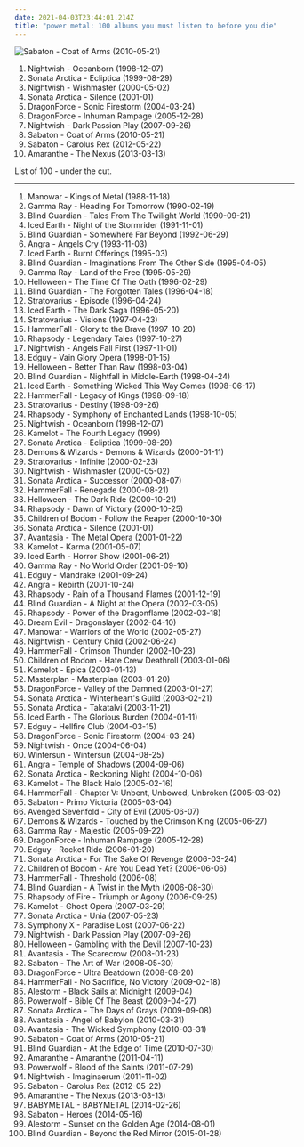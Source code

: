 ```yaml
---
date: 2021-04-03T23:44:01.214Z
title: "power metal: 100 albums you must listen to before you die"
---
```

![Sabaton - Coat of Arms (2010-05-21)](https://img.discogs.com/7-kMUmFdSyBS3gp0q5PgjHxrukA=/fit-in/310x300/filters:strip_icc():format(jpeg):mode_rgb():quality(90)/discogs-images/R-6408030-1418487180-9766.jpeg.jpg "Sabaton - Coat of Arms (2010-05-21)")
<ol class="albums">
<li data-cover="http://coverartarchive.org/release/d535c793-73d7-359b-aeee-02b1f6d8ce8c/8141601849-500.jpg" data-tags="symphonic metal" role="button">Nightwish - Oceanborn (1998-12-07)</li>
<li data-cover="https://img.discogs.com/CaR0hAGxYwdPJprJhqkSijrOI4M=/fit-in/600x600/filters:strip_icc():format(jpeg):mode_rgb():quality(90)/discogs-images/R-9148979-1475657931-8185.jpeg.jpg" data-tags="power metal" role="button">Sonata Arctica - Ecliptica (1999-08-29)</li>
<li data-cover="https://img.discogs.com/bXk7E9h7DDb3vphd0BUBFNRGC24=/fit-in/600x521/filters:strip_icc():format(jpeg):mode_rgb():quality(90)/discogs-images/R-7707906-1447158443-9571.jpeg.jpg" data-tags="symphonic metal" role="button">Nightwish - Wishmaster (2000-05-02)</li>
<li data-cover="https://img.discogs.com/NE8MbLeSqyI38QRActTLCnKZhgY=/fit-in/600x540/filters:strip_icc():format(jpeg):mode_rgb():quality(90)/discogs-images/R-4196283-1358239561-7690.jpeg.jpg" data-tags="power metal" role="button">Sonata Arctica - Silence (2001-01)</li>
<li data-cover="http://coverartarchive.org/release/9f34075b-ed8f-4582-bc65-29c8cd0dd662/13245906998-500.jpg" data-tags="power metal" role="button">DragonForce - Sonic Firestorm (2004-03-24)</li>
<li data-cover="http://coverartarchive.org/release/0c651f89-8875-411a-b9cf-176d3056d79d/4621307167-500.jpg" data-tags="power metal" role="button">DragonForce - Inhuman Rampage (2005-12-28)</li>
<li data-cover="http://coverartarchive.org/release/b3f9e375-2225-478b-b66f-2b100bedd56e/16333876658-500.jpg" data-tags="symphonic metal" role="button">Nightwish - Dark Passion Play (2007-09-26)</li>
<li data-cover="https://img.discogs.com/7-kMUmFdSyBS3gp0q5PgjHxrukA=/fit-in/310x300/filters:strip_icc():format(jpeg):mode_rgb():quality(90)/discogs-images/R-6408030-1418487180-9766.jpeg.jpg" data-tags="power metal" role="button">Sabaton - Coat of Arms (2010-05-21)</li>
<li data-cover="http://coverartarchive.org/release/714ae6d3-196b-4c92-9825-797ddbb104af/12224155771-500.jpg" data-tags="power metal" role="button">Sabaton - Carolus Rex (2012-05-22)</li>
<li data-cover="http://coverartarchive.org/release/8b61a363-32eb-4ee3-8d6b-e7b87d17457a/10071317904-500.jpg" data-tags="power metal" role="button">Amaranthe - The Nexus (2013-03-13)</li>
</ol>
List of 100 - under the cut.
<!-- more -->

_________________

<ol class="albums">
<li data-cover="https://img.discogs.com/EdSZbcoz4dxDT6m3xqQQA2bXWmk=/fit-in/600x529/filters:strip_icc():format(jpeg):mode_rgb():quality(90)/discogs-images/R-1075050-1483092089-2650.jpeg.jpg" data-tags="heavy metal" role="button">
Manowar - Kings of Metal (1988-11-18)
</li>
<li data-cover="https://img.discogs.com/H7tCONZEF37aU5bk4T2kIMTNnbE=/fit-in/600x592/filters:strip_icc():format(jpeg):mode_rgb():quality(90)/discogs-images/R-11096505-1509797188-8988.jpeg.jpg" data-tags="power metal" role="button">
Gamma Ray - Heading For Tomorrow (1990-02-19)
</li>
<li data-cover="http://coverartarchive.org/release/ae908c04-9df5-4f10-8036-95c6733e2aa5/1280872808-500.jpg" data-tags="power metal" role="button">
Blind Guardian - Tales From The Twilight World (1990-09-21)
</li>
<li data-cover="http://coverartarchive.org/release/c31686ee-fa0c-3768-9339-09e913147253/1282237285-500.jpg" data-tags="power metal, heavy metal, thrash metal" role="button">
Iced Earth - Night of the Stormrider (1991-11-01)
</li>
<li data-cover="http://coverartarchive.org/release/99ea0a72-1d34-4172-95d9-36c8f305ab12/27527815932-500.jpg" data-tags="power metal" role="button">
Blind Guardian - Somewhere Far Beyond (1992-06-29)
</li>
<li data-cover="http://coverartarchive.org/release/050e7238-9751-4521-91b6-89c672eac590/6734728782-500.jpg" data-tags="power metal" role="button">
Angra - Angels Cry (1993-11-03)
</li>
<li data-cover="http://coverartarchive.org/release/8ed7f38a-8560-3b38-9929-e16a068ec713/7490434909-500.jpg" data-tags="power metal, heavy metal" role="button">
Iced Earth - Burnt Offerings (1995-03)
</li>
<li data-cover="http://coverartarchive.org/release/de0d36bc-fce4-4e93-afd1-08f9ebbdd775/6867304773-500.jpg" data-tags="power metal" role="button">
Blind Guardian - Imaginations From The Other Side (1995-04-05)
</li>
<li data-cover="http://coverartarchive.org/release/b77474b9-d4a5-4e54-9376-376be8f91e37/10070900174-500.jpg" data-tags="power metal" role="button">
Gamma Ray - Land of the Free (1995-05-29)
</li>
<li data-cover="https://img.discogs.com/vbdrkLzTvR2_GgbnxsKrDAbI91U=/fit-in/476x476/filters:strip_icc():format(jpeg):mode_rgb():quality(90)/discogs-images/R-4913814-1391351829-7493.jpeg.jpg" data-tags="power metal" role="button">
Helloween - The Time Of The Oath (1996-02-29)
</li>
<li data-cover="http://coverartarchive.org/release/e4a4e75b-18cf-3da8-92e8-6dc0be5a9918/7844681438-500.jpg" data-tags="power metal" role="button">
Blind Guardian - The Forgotten Tales (1996-04-18)
</li>
<li data-cover="https://img.discogs.com/RZxk4Mg5bJrQ2rkerRu2buGvPGs=/fit-in/500x452/filters:strip_icc():format(jpeg):mode_rgb():quality(90)/discogs-images/R-3335168-1326266974.jpeg.jpg" data-tags="power metal" role="button">
Stratovarius - Episode (1996-04-24)
</li>
<li data-cover="https://img.discogs.com/WeOpxeolCLMCOCFdIDxAM5TCnOk=/fit-in/600x516/filters:strip_icc():format(jpeg):mode_rgb():quality(90)/discogs-images/R-6092807-1446529825-4734.jpeg.jpg" data-tags="power metal" role="button">
Iced Earth - The Dark Saga (1996-05-20)
</li>
<li data-cover="https://img.discogs.com/9lJr_62oQ2YQN3J80Lq1L1Qitas=/fit-in/600x595/filters:strip_icc():format(jpeg):mode_rgb():quality(90)/discogs-images/R-5624976-1398299800-1407.jpeg.jpg" data-tags="power metal" role="button">
Stratovarius - Visions (1997-04-23)
</li>
<li data-cover="https://img.discogs.com/zgQnPXdX_1IGwYpZaGUJ-15VAUw=/fit-in/600x600/filters:strip_icc():format(jpeg):mode_rgb():quality(90)/discogs-images/R-6296588-1585598536-4340.jpeg.jpg" data-tags="power metal" role="button">
HammerFall - Glory to the Brave (1997-10-20)
</li>
<li data-cover="http://coverartarchive.org/release/b038ec56-cf0e-48fd-90fd-123144995d17/1290590793-500.jpg" data-tags="power metal, symphonic metal" role="button">
Rhapsody - Legendary Tales (1997-10-27)
</li>
<li data-cover="http://coverartarchive.org/release/2756c819-b6d7-3052-9ff8-8c05e65eb5df/8141541570-500.jpg" data-tags="symphonic metal" role="button">
Nightwish - Angels Fall First (1997-11-01)
</li>
<li data-cover="https://img.discogs.com/fQnwI0aU_V5W90p504QELel7gsQ=/fit-in/600x589/filters:strip_icc():format(jpeg):mode_rgb():quality(90)/discogs-images/R-614448-1328826638.jpeg.jpg" data-tags="power metal" role="button">
Edguy - Vain Glory Opera (1998-01-15)
</li>
<li data-cover="https://img.discogs.com/67KhfobdL38psLKIIgP-HYS-fcI=/fit-in/600x524/filters:strip_icc():format(jpeg):mode_rgb():quality(90)/discogs-images/R-2417358-1482019010-1004.jpeg.jpg" data-tags="power metal" role="button">
Helloween - Better Than Raw (1998-03-04)
</li>
<li data-cover="http://coverartarchive.org/release/79a304b8-b5bc-4a61-82ac-6865cc67ee22/5453504019-500.jpg" data-tags="power metal" role="button">
Blind Guardian - Nightfall in Middle-Earth (1998-04-24)
</li>
<li data-cover="http://coverartarchive.org/release/a5c27001-6dba-31a8-9f71-d50d89b0348b/7450806557-500.jpg" data-tags="power metal, heavy metal" role="button">
Iced Earth - Something Wicked This Way Comes (1998-06-17)
</li>
<li data-cover="http://coverartarchive.org/release/f49c361e-fbac-4aac-b11d-a79dc7a8be73/1282074689-500.jpg" data-tags="power metal" role="button">
HammerFall - Legacy of Kings (1998-09-18)
</li>
<li data-cover="http://coverartarchive.org/release/3186a249-7d7a-495b-95c3-901877ed72c8/2137862723-500.jpg" data-tags="power metal" role="button">
Stratovarius - Destiny (1998-09-26)
</li>
<li data-cover="http://coverartarchive.org/release/2ca0fbda-903c-4b64-a37b-8b69d179b227/2498043559-500.jpg" data-tags="power metal, symphonic metal" role="button">
Rhapsody - Symphony of Enchanted Lands (1998-10-05)
</li>
<li data-cover="http://coverartarchive.org/release/d535c793-73d7-359b-aeee-02b1f6d8ce8c/8141601849-500.jpg" data-tags="symphonic metal" role="button">
Nightwish - Oceanborn (1998-12-07)
</li>
<li data-cover="https://img.discogs.com/gSg58eDMiqGerChL-r4SeRDPI9U=/fit-in/600x600/filters:strip_icc():format(jpeg):mode_rgb():quality(90)/discogs-images/R-12359483-1533657074-1211.jpeg.jpg" data-tags="power metal" role="button">
Kamelot - The Fourth Legacy (1999)
</li>
<li data-cover="https://img.discogs.com/CaR0hAGxYwdPJprJhqkSijrOI4M=/fit-in/600x600/filters:strip_icc():format(jpeg):mode_rgb():quality(90)/discogs-images/R-9148979-1475657931-8185.jpeg.jpg" data-tags="power metal" role="button">
Sonata Arctica - Ecliptica (1999-08-29)
</li>
<li data-cover="https://img.discogs.com/DUuhcvDX-7L4TO6vwxhwHY79VtQ=/fit-in/600x596/filters:strip_icc():format(jpeg):mode_rgb():quality(90)/discogs-images/R-14373443-1573229582-5890.jpeg.jpg" data-tags="power metal" role="button">
Demons & Wizards - Demons & Wizards (2000-01-11)
</li>
<li data-cover="http://coverartarchive.org/release/82550065-2f56-4a1c-8b2a-c0362d499c05/1121197212-500.jpg" data-tags="power metal" role="button">
Stratovarius - Infinite (2000-02-23)
</li>
<li data-cover="https://img.discogs.com/bXk7E9h7DDb3vphd0BUBFNRGC24=/fit-in/600x521/filters:strip_icc():format(jpeg):mode_rgb():quality(90)/discogs-images/R-7707906-1447158443-9571.jpeg.jpg" data-tags="symphonic metal" role="button">
Nightwish - Wishmaster (2000-05-02)
</li>
<li data-cover="http://coverartarchive.org/release/494fd0f7-5cb4-4e69-a1ad-f6df305e0ff6/8691948897-500.jpg" data-tags="power metal" role="button">
Sonata Arctica - Successor (2000-08-07)
</li>
<li data-cover="https://img.discogs.com/zgQnPXdX_1IGwYpZaGUJ-15VAUw=/fit-in/600x600/filters:strip_icc():format(jpeg):mode_rgb():quality(90)/discogs-images/R-6296588-1585598536-4340.jpeg.jpg" data-tags="power metal" role="button">
HammerFall - Renegade (2000-08-21)
</li>
<li data-cover="http://coverartarchive.org/release/351e5578-2bdd-452e-b4ba-b2d13518eeb1/6834755855-500.jpg" data-tags="power metal" role="button">
Helloween - The Dark Ride (2000-10-21)
</li>
<li data-cover="http://coverartarchive.org/release/bea18014-d2f3-3443-bb02-8d8184321775/7270873048-500.jpg" data-tags="power metal, symphonic metal" role="button">
Rhapsody - Dawn of Victory (2000-10-25)
</li>
<li data-cover="https://img.discogs.com/Iuh_3hhVbLW2FRcA4SxICKl_OzA=/fit-in/600x600/filters:strip_icc():format(jpeg):mode_rgb():quality(90)/discogs-images/R-2962012-1310060734.jpeg.jpg" data-tags="melodic death metal" role="button">
Children of Bodom - Follow the Reaper (2000-10-30)
</li>
<li data-cover="https://img.discogs.com/NE8MbLeSqyI38QRActTLCnKZhgY=/fit-in/600x540/filters:strip_icc():format(jpeg):mode_rgb():quality(90)/discogs-images/R-4196283-1358239561-7690.jpeg.jpg" data-tags="power metal" role="button">
Sonata Arctica - Silence (2001-01)
</li>
<li data-cover="http://coverartarchive.org/release/1e787755-4982-49f6-8e35-cbb7656c1116/17513910022-500.jpg" data-tags="power metal, symphonic metal" role="button">
Avantasia - The Metal Opera (2001-01-22)
</li>
<li data-cover="http://coverartarchive.org/release/dcaa1f02-3bad-4337-be7e-c769fd9df9e7/1287074936-500.jpg" data-tags="power metal" role="button">
Kamelot - Karma (2001-05-07)
</li>
<li data-cover="https://img.discogs.com/WeOpxeolCLMCOCFdIDxAM5TCnOk=/fit-in/600x516/filters:strip_icc():format(jpeg):mode_rgb():quality(90)/discogs-images/R-6092807-1446529825-4734.jpeg.jpg" data-tags="power metal" role="button">
Iced Earth - Horror Show (2001-06-21)
</li>
<li data-cover="http://coverartarchive.org/release/0ae31164-0811-48b4-85a3-5763dcf8493c/25711256662-500.jpg" data-tags="power metal" role="button">
Gamma Ray - No World Order (2001-09-10)
</li>
<li data-cover="https://img.discogs.com/fQnwI0aU_V5W90p504QELel7gsQ=/fit-in/600x589/filters:strip_icc():format(jpeg):mode_rgb():quality(90)/discogs-images/R-614448-1328826638.jpeg.jpg" data-tags="power metal" role="button">
Edguy - Mandrake (2001-09-24)
</li>
<li data-cover="http://coverartarchive.org/release/0ba73082-04fe-3bf4-a601-ec0b26e083e9/1555934640-500.jpg" data-tags="power metal" role="button">
Angra - Rebirth (2001-10-24)
</li>
<li data-cover="https://img.discogs.com/FF5DIMvzWA3_lYWAskJDZOq8kcE=/fit-in/600x522/filters:strip_icc():format(jpeg):mode_rgb():quality(90)/discogs-images/R-12668200-1539691429-6474.jpeg.jpg" data-tags="power metal, symphonic metal" role="button">
Rhapsody - Rain of a Thousand Flames (2001-12-19)
</li>
<li data-cover="http://coverartarchive.org/release/fb4a053e-7139-49e4-9aa6-bf1f29299b3c/1633190014-500.jpg" data-tags="power metal" role="button">
Blind Guardian - A Night at the Opera (2002-03-05)
</li>
<li data-cover="http://coverartarchive.org/release/d6c1a7be-654b-3b60-9a06-e8ea7337f12f/7464315772-500.jpg" data-tags="power metal, symphonic metal" role="button">
Rhapsody - Power of the Dragonflame (2002-03-18)
</li>
<li data-cover="http://coverartarchive.org/release/48f96bea-8bb4-4522-ad41-497590121c7b/14160241341-500.jpg" data-tags="power metal, heavy metal" role="button">
Dream Evil - Dragonslayer (2002-04-10)
</li>
<li data-cover="http://coverartarchive.org/release/a0d8f3e3-58f8-4990-908a-1158dd70d9c2/5961013286-500.jpg" data-tags="heavy metal" role="button">
Manowar - Warriors of the World (2002-05-27)
</li>
<li data-cover="http://coverartarchive.org/release/ae07d037-3f41-3593-924b-92dfbc6bcb27/2124312135-500.jpg" data-tags="symphonic metal" role="button">
Nightwish - Century Child (2002-06-24)
</li>
<li data-cover="https://img.discogs.com/zgQnPXdX_1IGwYpZaGUJ-15VAUw=/fit-in/600x600/filters:strip_icc():format(jpeg):mode_rgb():quality(90)/discogs-images/R-6296588-1585598536-4340.jpeg.jpg" data-tags="power metal, heavy metal" role="button">
HammerFall - Crimson Thunder (2002-10-23)
</li>
<li data-cover="http://coverartarchive.org/release/fa0410bd-35e3-43de-aa19-efa559a485b3/3192372073-500.jpg" data-tags="melodic death metal" role="button">
Children of Bodom - Hate Crew Deathroll (2003-01-06)
</li>
<li data-cover="http://coverartarchive.org/release/4c5b22d5-e901-3e0c-89b1-ded24953449a/1287069532-500.jpg" data-tags="power metal" role="button">
Kamelot - Epica (2003-01-13)
</li>
<li data-cover="https://img.discogs.com/EebFe5We3UO2zqXT6tD2nar8ZbQ=/fit-in/500x500/filters:strip_icc():format(jpeg):mode_rgb():quality(90)/discogs-images/R-3856397-1347059602-8973.jpeg.jpg" data-tags="power metal" role="button">
Masterplan - Masterplan (2003-01-20)
</li>
<li data-cover="https://img.discogs.com/lTfVC2Yd0qirT1ojk-KSuJmIBlk=/fit-in/500x500/filters:strip_icc():format(jpeg):mode_rgb():quality(90)/discogs-images/R-3132626-1317270178.jpeg.jpg" data-tags="power metal" role="button">
DragonForce - Valley of the Damned (2003-01-27)
</li>
<li data-cover="https://img.discogs.com/Etdg6NU8LjK3zc6LwzSxDu9oHzA=/fit-in/600x600/filters:strip_icc():format(jpeg):mode_rgb():quality(90)/discogs-images/R-3612442-1361530770-6064.jpeg.jpg" data-tags="power metal" role="button">
Sonata Arctica - Winterheart's Guild (2003-02-21)
</li>
<li data-cover="http://coverartarchive.org/release/a451a0f9-d759-4fc6-8a10-3b9794e9216c/10591666065-500.jpg" data-tags="power metal" role="button">
Sonata Arctica - Takatalvi (2003-11-21)
</li>
<li data-cover="http://coverartarchive.org/release/67511813-9166-4d72-891d-a05e4cef108e/8414889362-500.jpg" data-tags="power metal, heavy metal" role="button">
Iced Earth - The Glorious Burden (2004-01-11)
</li>
<li data-cover="https://img.discogs.com/WhXhokiV8v5L7DdSwHdN_qfBWro=/fit-in/600x599/filters:strip_icc():format(jpeg):mode_rgb():quality(90)/discogs-images/R-614825-1161947856.jpeg.jpg" data-tags="power metal" role="button">
Edguy - Hellfire Club (2004-03-15)
</li>
<li data-cover="http://coverartarchive.org/release/9f34075b-ed8f-4582-bc65-29c8cd0dd662/13245906998-500.jpg" data-tags="power metal" role="button">
DragonForce - Sonic Firestorm (2004-03-24)
</li>
<li data-cover="https://img.discogs.com/wP0yO0OllDd5B0pVrdx06teWmnM=/fit-in/400x400/filters:strip_icc():format(jpeg):mode_rgb():quality(90)/discogs-images/R-1348455-1211722786.jpeg.jpg" data-tags="symphonic metal" role="button">
Nightwish - Once (2004-06-04)
</li>
<li data-cover="http://coverartarchive.org/release/b4f9f593-9df6-4b7c-90c9-94fac1e96ef5/24755686201-500.jpg" data-tags="melodic death metal" role="button">
Wintersun - Wintersun (2004-08-25)
</li>
<li data-cover="http://coverartarchive.org/release/b0839b8b-a0c8-3966-b567-93e3ffa00155/10455552232-500.jpg" data-tags="power metal" role="button">
Angra - Temple of Shadows (2004-09-06)
</li>
<li data-cover="https://img.discogs.com/NE8MbLeSqyI38QRActTLCnKZhgY=/fit-in/600x540/filters:strip_icc():format(jpeg):mode_rgb():quality(90)/discogs-images/R-4196283-1358239561-7690.jpeg.jpg" data-tags="power metal" role="button">
Sonata Arctica - Reckoning Night (2004-10-06)
</li>
<li data-cover="https://img.discogs.com/QwK-r1ldXQjtGj0UzIhY8bE2B1E=/fit-in/500x500/filters:strip_icc():format(jpeg):mode_rgb():quality(90)/discogs-images/R-10881431-1505865280-5394.jpeg.jpg" data-tags="power metal" role="button">
Kamelot - The Black Halo (2005-02-16)
</li>
<li data-cover="https://img.discogs.com/zgQnPXdX_1IGwYpZaGUJ-15VAUw=/fit-in/600x600/filters:strip_icc():format(jpeg):mode_rgb():quality(90)/discogs-images/R-6296588-1585598536-4340.jpeg.jpg" data-tags="power metal" role="button">
HammerFall - Chapter V: Unbent, Unbowed, Unbroken (2005-03-02)
</li>
<li data-cover="http://coverartarchive.org/release/47332f21-e56f-485f-a353-df65e2478e49/5389029177-500.jpg" data-tags="power metal" role="button">
Sabaton - Primo Victoria (2005-03-04)
</li>
<li data-cover="http://coverartarchive.org/release/4f7c1a59-92b1-4ba7-919f-b61a3b4b8d2a/12051036941-500.jpg" data-tags="metal, hard rock" role="button">
Avenged Sevenfold - City of Evil (2005-06-07)
</li>
<li data-cover="http://coverartarchive.org/release/98ec9bed-7912-3faa-994d-39b045c2842d/4309139312-500.jpg" data-tags="power metal" role="button">
Demons & Wizards - Touched by the Crimson King (2005-06-27)
</li>
<li data-cover="http://coverartarchive.org/release/295a0816-ab5f-4fd0-a09f-c6055805ce16/14222280979-500.jpg" data-tags="power metal" role="button">
Gamma Ray - Majestic (2005-09-22)
</li>
<li data-cover="http://coverartarchive.org/release/0c651f89-8875-411a-b9cf-176d3056d79d/4621307167-500.jpg" data-tags="power metal" role="button">
DragonForce - Inhuman Rampage (2005-12-28)
</li>
<li data-cover="http://coverartarchive.org/release/4ffeaf25-cb9c-4f23-a6e6-17079b91b3eb/3921954025-500.jpg" data-tags="power metal" role="button">
Edguy - Rocket Ride (2006-01-20)
</li>
<li data-cover="http://coverartarchive.org/release/05a01238-7c55-3350-b66d-f69f839f6cae/4742571296-500.jpg" data-tags="power metal" role="button">
Sonata Arctica - For The Sake Of Revenge (2006-03-24)
</li>
<li data-cover="http://coverartarchive.org/release/0c087098-f0ef-4291-b12f-55305d11cfc2/28879561332-500.jpg" data-tags="melodic death metal" role="button">
Children of Bodom - Are You Dead Yet? (2006-06-06)
</li>
<li data-cover="http://coverartarchive.org/release/8f2602ad-224e-42d1-ad43-186883766a95/22298558263-500.jpg" data-tags="power metal" role="button">
HammerFall - Threshold (2006-08)
</li>
<li data-cover="http://coverartarchive.org/release/aadad9c8-6abd-4b27-816b-1c904c58533d/1484443030-500.jpg" data-tags="power metal" role="button">
Blind Guardian - A Twist in the Myth (2006-08-30)
</li>
<li data-cover="http://coverartarchive.org/release/1c236486-4e13-3f6e-91e0-4c04981564af/4310979390-500.jpg" data-tags="symphonic metal, epic metal, power metal" role="button">
Rhapsody of Fire - Triumph or Agony (2006-09-25)
</li>
<li data-cover="https://img.discogs.com/gSg58eDMiqGerChL-r4SeRDPI9U=/fit-in/600x600/filters:strip_icc():format(jpeg):mode_rgb():quality(90)/discogs-images/R-12359483-1533657074-1211.jpeg.jpg" data-tags="power metal, symphonic metal" role="button">
Kamelot - Ghost Opera (2007-03-29)
</li>
<li data-cover="http://coverartarchive.org/release/31f67aec-002f-4b54-9aec-ae39095c7992/22559397129-500.jpg" data-tags="power metal" role="button">
Sonata Arctica - Unia (2007-05-23)
</li>
<li data-cover="https://img.discogs.com/5vy2hHgKoje6nFvIPSpCvY2jMoA=/fit-in/600x439/filters:strip_icc():format(jpeg):mode_rgb():quality(90)/discogs-images/R-16490664-1608061264-7713.jpeg.jpg" data-tags="progressive metal" role="button">
Symphony X - Paradise Lost (2007-06-22)
</li>
<li data-cover="http://coverartarchive.org/release/b3f9e375-2225-478b-b66f-2b100bedd56e/16333876658-500.jpg" data-tags="symphonic metal" role="button">
Nightwish - Dark Passion Play (2007-09-26)
</li>
<li data-cover="http://coverartarchive.org/release/c3212ee8-b50d-3511-b830-19bad4070c3d/20719326770-500.jpg" data-tags="power metal" role="button">
Helloween - Gambling with the Devil (2007-10-23)
</li>
<li data-cover="http://coverartarchive.org/release/cf68f77f-7e28-4afb-b51e-e15b42a86a3e/8143822806-500.jpg" data-tags="power metal" role="button">
Avantasia - The Scarecrow (2008-01-23)
</li>
<li data-cover="http://coverartarchive.org/release/bcb0bdfc-1a99-4478-9002-d6ab9e7353cc/24486169115-500.jpg" data-tags="power metal" role="button">
Sabaton - The Art of War (2008-05-30)
</li>
<li data-cover="https://img.discogs.com/jhIpxvsl_DaZCKiuOs4P3s_ldbA=/fit-in/600x542/filters:strip_icc():format(jpeg):mode_rgb():quality(90)/discogs-images/R-14191914-1569597066-6966.jpeg.jpg" data-tags="power metal" role="button">
DragonForce - Ultra Beatdown (2008-08-20)
</li>
<li data-cover="http://coverartarchive.org/release/36039c76-34a4-4050-8498-07c56d2a41ae/1282071934-500.jpg" data-tags="power metal, heavy metal" role="button">
HammerFall - No Sacrifice, No Victory (2009-02-18)
</li>
<li data-cover="http://coverartarchive.org/release/385ad8b3-cee4-36c6-869d-61ee12a65648/15392267057-500.jpg" data-tags="folk metal, power metal, pirate metal" role="button">
Alestorm - Black Sails at Midnight (2009-04)
</li>
<li data-cover="http://coverartarchive.org/release/0b82be3f-5e1b-4e4b-b2f0-d6db9056b183/11058782239-500.jpg" data-tags="power metal" role="button">
Powerwolf - Bible Of The Beast (2009-04-27)
</li>
<li data-cover="https://img.discogs.com/NE8MbLeSqyI38QRActTLCnKZhgY=/fit-in/600x540/filters:strip_icc():format(jpeg):mode_rgb():quality(90)/discogs-images/R-4196283-1358239561-7690.jpeg.jpg" data-tags="progressive metal, symphonic metal, power metal" role="button">
Sonata Arctica - The Days of Grays (2009-09-08)
</li>
<li data-cover="http://coverartarchive.org/release/57948363-574a-4bd7-bdda-05e8621ef4dc/24801393195-500.jpg" data-tags="power metal" role="button">
Avantasia - Angel of Babylon (2010-03-31)
</li>
<li data-cover="http://coverartarchive.org/release/df5bf691-a022-4906-9b9e-b94902479ac5/17061803038-500.jpg" data-tags="power metal" role="button">
Avantasia - The Wicked Symphony (2010-03-31)
</li>
<li data-cover="https://img.discogs.com/7-kMUmFdSyBS3gp0q5PgjHxrukA=/fit-in/310x300/filters:strip_icc():format(jpeg):mode_rgb():quality(90)/discogs-images/R-6408030-1418487180-9766.jpeg.jpg" data-tags="power metal" role="button">
Sabaton - Coat of Arms (2010-05-21)
</li>
<li data-cover="https://img.discogs.com/O58cLxHCB5x0heWdmiOUA4WGle8=/fit-in/600x538/filters:strip_icc():format(jpeg):mode_rgb():quality(90)/discogs-images/R-1926153-1481137640-6021.jpeg.jpg" data-tags="power metal" role="button">
Blind Guardian - At the Edge of Time (2010-07-30)
</li>
<li data-cover="http://coverartarchive.org/release/d5f25fc0-1041-494c-81bf-94cf6c84f11d/9774641652-500.jpg" data-tags="melodic death metal, modern metal, power metal" role="button">
Amaranthe - Amaranthe (2011-04-11)
</li>
<li data-cover="http://coverartarchive.org/release/3c0f0ece-6477-47f4-a158-4d21d809d007/11058813454-500.jpg" data-tags="power metal" role="button">
Powerwolf - Blood of the Saints (2011-07-29)
</li>
<li data-cover="http://coverartarchive.org/release/d3be8704-1c5d-4d7b-a7c8-7688ca911fc9/4133899682-500.jpg" data-tags="symphonic metal" role="button">
Nightwish - Imaginaerum (2011-11-02)
</li>
<li data-cover="http://coverartarchive.org/release/714ae6d3-196b-4c92-9825-797ddbb104af/12224155771-500.jpg" data-tags="power metal" role="button">
Sabaton - Carolus Rex (2012-05-22)
</li>
<li data-cover="http://coverartarchive.org/release/8b61a363-32eb-4ee3-8d6b-e7b87d17457a/10071317904-500.jpg" data-tags="power metal" role="button">
Amaranthe - The Nexus (2013-03-13)
</li>
<li data-cover="http://coverartarchive.org/release/e5c0f2cc-692c-46e2-af7d-4404c95e1550/6434003625-500.jpg" data-tags="metal, j-pop, kawaii metal" role="button">
BABYMETAL - BABYMETAL (2014-02-26)
</li>
<li data-cover="http://coverartarchive.org/release/f1dee7c7-0896-480e-9d3b-a73fdfa4feb5/13186707091-500.jpg" data-tags="power metal" role="button">
Sabaton - Heroes (2014-05-16)
</li>
<li data-cover="http://coverartarchive.org/release/688c6472-0cb6-4f11-92be-c2685ce33702/8049734118-500.jpg" data-tags="folk metal, power metal" role="button">
Alestorm - Sunset on the Golden Age (2014-08-01)
</li>
<li data-cover="http://coverartarchive.org/release/4e9772d7-04c9-471d-b9e4-f5f90724b8ee/9026038350-500.jpg" data-tags="power metal" role="button">
Blind Guardian - Beyond the Red Mirror (2015-01-28)
</li>
</ol>
